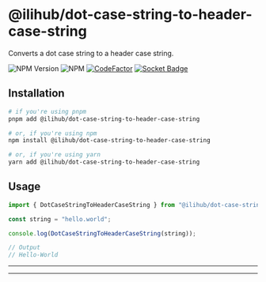 # @ilihub/dot-case-string-to-header-case-string

Converts a dot case string to a header case string.

![NPM Version](https://img.shields.io/npm/v/%40ilihub%2Fdot-case-string-to-header-case-string?color=33cd56&logo=npm)
![NPM](https://img.shields.io/npm/l/%40ilihub%2Fdot-case-string-to-header-case-string)
[![CodeFactor](https://www.codefactor.io/repository/github/ilihub/npm/badge)](https://www.codefactor.io/repository/github/ilihub/npm)
[![Socket Badge](https://socket.dev/api/badge/npm/package/@ilihub/dot-case-string-to-header-case-string)](https://socket.dev/npm/package/@ilihub/dot-case-string-to-header-case-string)

## Installation

```bash
# if you're using pnpm
pnpm add @ilihub/dot-case-string-to-header-case-string

# or, if you're using npm
npm install @ilihub/dot-case-string-to-header-case-string

# or, if you're using yarn
yarn add @ilihub/dot-case-string-to-header-case-string
```

## Usage

```javascript
import { DotCaseStringToHeaderCaseString } from "@ilihub/dot-case-string-to-header-case-string";

const string = "hello.world";

console.log(DotCaseStringToHeaderCaseString(string));

// Output
// Hello-World
```

---

<!-- sponsors_and_backers_section_start -->

<!-- sponsors_and_backers_section_end -->

---
